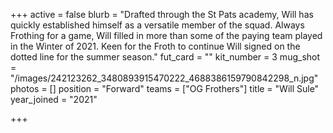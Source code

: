 +++
active = false
blurb = "Drafted through the St Pats academy, Will has quickly established himself as a versatile member of the squad. Always Frothing for a game, Will filled in more than some of the paying team played in the Winter of 2021. Keen for the Froth to continue Will signed on the dotted line for the summer season."
fut_card = ""
kit_number = 3
mug_shot = "/images/242123262_3480893915470222_4688386159790842298_n.jpg"
photos = []
position = "Forward"
teams = ["OG Frothers"]
title = "Will Sule"
year_joined = "2021"

+++
